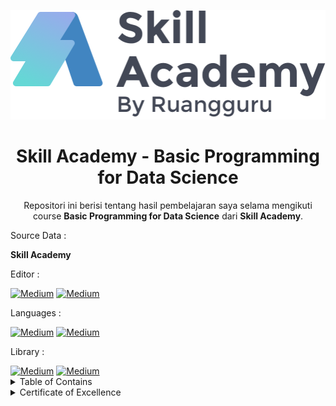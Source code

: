 <p align="center">
  <a href='https://www.skillacademy.com/'><img src="README/logo.png"></a>
</p> 

<h1 align="center">Skill Academy - Basic Programming for Data Science</h1>

<p align="center">
  Repositori ini berisi tentang hasil pembelajaran saya selama mengikuti course <strong>Basic Programming for Data Science</strong> dari <strong>Skill Academy</strong>.
</p>

<p align="justify">
  Source Data : 
</p>

<a> <strong>Skill Academy</strong> </a>


<p align="justify">
  Editor :
</p>
  <a href="https://jupyter.org/" target="_blank"><img alt="Medium" src="https://img.shields.io/badge/jupyter-%23FA0F00.svg?style=for-the-badge&logo=jupyter&logoColor=white" /></a>  <a href="https://code.visualstudio.com/" target="_blank"><img alt="Medium" src="https://img.shields.io/badge/Visual%20Studio%20Code-0078d7.svg?style=for-the-badge&logo=visual-studio-code&logoColor=white" /></a>
  
  
<p align="justify">
  Languages :
</p>
  <a href="https://www.python.org/" target="_blank"><img alt="Medium" src="https://img.shields.io/badge/python-3670A0?style=for-the-badge&logo=python&logoColor=ffdd54" /></a> <a href="https://www.mysql.com//" target="_blank"><img alt="Medium" src="https://img.shields.io/badge/mysql-%2300f.svg?style=for-the-badge&logo=mysql&logoColor=white" /></a>
  
 <p align="justify">
  Library :
</p>
  <a href="https://pandas.pydata.org/" target="_blank"><img alt="Medium" src="https://img.shields.io/badge/pandas-%23150458.svg?style=for-the-badge&logo=pandas&logoColor=white" /></a>  <a href="https://plotly.com/" target="_blank"><img alt="Medium" src="https://img.shields.io/badge/Plotly-%233F4F75.svg?style=for-the-badge&logo=plotly&logoColor=white" /></a>

<details><summary>Table of Contains</summary>
 
  <a>⚫️[ Skill Academy SQL Data Science](https://github.com/farhanalaydroes/Skill-Academy-DS/blob/main/Skill%20Academy%20SQL%20Data%20Science.sql) </a> 
  
  <a>⚫️[ Skill Academy Python Data Science](https://github.com/farhanalaydroes/Skill-Academy-DS/blob/main/Skill%20Academy%20Python%20Data%20Science.ipynb) </a> 
  
  <a>⚫️[ Skill Academy Pyhton Datas Science part 2](https://github.com/farhanalaydroes/Skill-Academy-DS/blob/main/Skill%20Academy%20Python%20Data%20Science%20Part%202.ipynb) </a>
  
  

 </details>


 <details><summary>Certificate of Excellence</summary>

<p align="center">
  <a href='https://www.linkedin.com/in/farhanalaydroes/'><img src="README/sertifikat2.jpeg"></a>
</p>  
